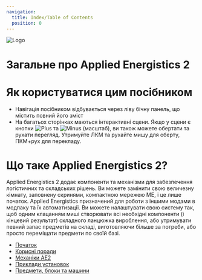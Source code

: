 ```yaml
---
navigation:
  title: Index/Table of Contents
  position: 0
---
```


![Logo](assets/logo.png)

# Загальне про Applied Energistics 2

# Як користуватися цим посібником

* Навігація посібником відбувається через ліву бічну панель, що містить повний його зміст
* На багатьох сторінках маються інтерактивні сцени. Якщо у сцени є кнопки ![Plus](assets/diagrams/plus.png)
та ![Minus](assets/diagrams/minus.png) (масштаб), ви також можете обертати та рухати перегляд.
Утримуйте ЛКМ та рухайте мишу для оберту, ПКМ+рух для перекладу.

# Що таке Applied Energistics 2?

Applied Energistics 2 додає компоненти та механізми для забезпечення логістичних та складських рішень.
Ви можете замінити свою величезну кімнату, заповнену скринями, компактною мережею МЕ, і це лише початок.
Applied Energistics призначений для роботи з іншими модами в модпаку та їх автоматизації. Ви можете налаштувати свою систему так,
щоб одним клацанням миші створювати всі необхідні компоненти (і кінцевий результат) складного ланцюжка вироблення,
або утримувати певний запас предметів на складі, виготовляючи більше за потреби, або просто переміщати предмети по своїй базі.

* [Початок](getting-started.md)
* [Корисні поради](tips-and-tricks.md)
* [Механіки AE2](ae2-mechanics/ae2-mechanics-index.md)
* [Приклади установок](example-setups/example-setups-index.md)
* [Предмети, блоки та машини](items-blocks-machines/items-blocks-machines-index.md)

<GameScene zoom="4" interactive={true}>
  <ImportStructure src="assets/assemblies/autocraft_setup_greebles.snbt" />
  <IsometricCamera yaw="195" pitch="30" />
</GameScene>